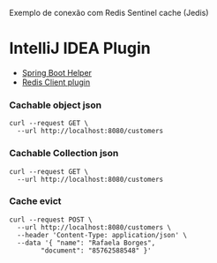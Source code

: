 Exemplo de conexão com Redis Sentinel cache (Jedis)

# IntelliJ IDEA Plugin
 - [Spring Boot Helper](https://plugins.jetbrains.com/plugin/18622-spring-boot-helper)
 - [Redis Client plugin](https://plugins.jetbrains.com/plugin/19360-redis-client)

### Cachable object json

```shell
curl --request GET \
  --url http://localhost:8080/customers
```

### Cachable Collection json

```shell
curl --request GET \
  --url http://localhost:8080/customers
```

### Cache evict

```shell
curl --request POST \
  --url http://localhost:8080/customers \
  --header 'Content-Type: application/json' \
  --data '{ "name": "Rafaela Borges",
		"document": "85762588548" }'
```
